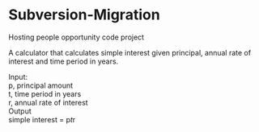 # Subversion-Migration
Hosting people opportunity code project

A calculator that calculates simple interest given principal, annual rate of interest and time period in years.

Input:
  <br> p, principal amount
  <br> t, time period in years
  <br> r, annual rate of interest <br>
Output
  <br> simple interest = p*t*r
